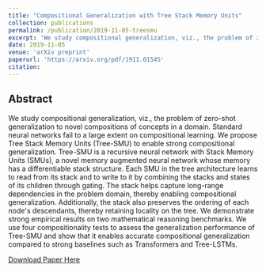 ```yaml
---
title: "Compositional Generalization with Tree Stack Memory Units"
collection: publications
permalink: /publication/2019-11-05-treesmu
excerpt: 'We study compositional generalization, viz., the problem of zero-shot generalization to novel compositions of concepts in a domain. Standard neural networks fail to a large extent on compositional learning. We propose Tree Stack Memory Units (Tree-SMU) to enable strong compositional generalization. Tree-SMU is a recursive neural network with Stack Memory Units (SMUs), a novel memory augmented neural network whose memory has a differentiable stack structure. Each SMU in the tree architecture learns to read from its stack and to write to it by combining the stacks and states of its children through gating. The stack helps capture long-range dependencies in the problem domain, thereby enabling compositional generalization. Additionally, the stack also preserves the ordering of each nodes descendants, thereby retaining locality on the tree. We demonstrate strong empirical results on two mathematical reasoning benchmarks. We use four compositionality tests to assess the generalization performance of Tree-SMU and show that it enables accurate compositional generalization compared to strong baselines such as Transformers and Tree-LSTMs.'
date: 2019-11-05
venue: 'arXiv preprint'
paperurl: 'https://arxiv.org/pdf/1911.01545'
citation: 
---
```


## Abstract
We study compositional generalization, viz., the problem of zero-shot generalization to novel compositions of concepts in a domain. Standard neural networks fail to a large extent on compositional learning. We propose Tree Stack Memory Units (Tree-SMU) to enable strong compositional generalization. Tree-SMU is a recursive neural network with Stack Memory Units (SMUs), a novel memory augmented neural network whose memory has a differentiable stack structure. Each SMU in the tree architecture learns to read from its stack and to write to it by combining the stacks and states of its children through gating. The stack helps capture long-range dependencies in the problem domain, thereby enabling compositional generalization. Additionally, the stack also preserves the ordering of each node's descendants, thereby retaining locality on the tree. We demonstrate strong empirical results on two mathematical reasoning benchmarks. We use four compositionality tests to assess the generalization performance of Tree-SMU and show that it enables accurate compositional generalization compared to strong baselines such as Transformers and Tree-LSTMs.

[Download Paper Here](https://arxiv.org/pdf/1911.01545)
